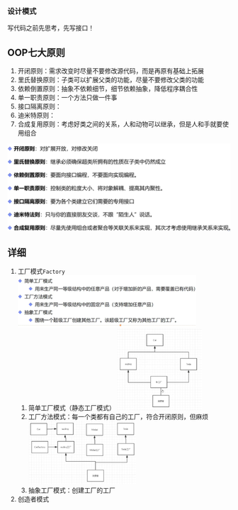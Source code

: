 ### 设计模式



写代码之前先思考，先写接口！



## OOP七大原则

1.  开闭原则：需求改变时尽量不要修改源代码，而是再原有基础上拓展
1.  里氏替换原则：子类可以扩展父类的功能，尽量不要修改父类的功能
1.  依赖倒置原则：抽象不依赖细节，细节依赖抽象，降低程序耦合性
1.  单一职责原则：一个方法只做一件事
1.  接口隔离原则：
1.  迪米特原则：
1.  合成复用原则：考虑好类之间的关系，人和动物可以继承，但是人和手就要使用组合

<img src="designPatterns%20.assets/image-20210409205407947.png" alt="image-20210409205407947" style="zoom:67%;" />



## 详细

1.  工厂模式`Factory` 
    <img src="designPatterns%20.assets/image-20210409215059936.png" alt="image-20210409215059936" style="zoom:50%;" />
    1.  简单工厂模式（静态工厂模式）
        <img src="designPatterns%20.assets/image-20210409214442604.png" alt="image-20210409214442604" style="zoom:33%;" />
    1.  工厂方法模式：每一个类都有自己的工厂，符合开闭原则，但麻烦
        <img src="designPatterns%20.assets/image-20210409214339370.png" alt="image-20210409214339370" style="zoom:33%;" />
    1.  抽象工厂模式：创建工厂的工厂
2.  创造者模式

